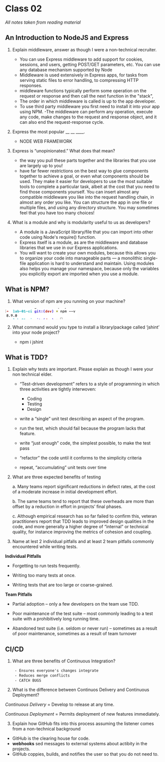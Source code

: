 # Class 02

*All notes taken from reading material*

## An Introduction to NodeJS and Express

1. Explain middleware, answer as though I were a non-technical recruiter.

    - You can use Express middleware to add support for cookies, sessions, and users, getting POST/GET parameters, etc. You can use any database mechanism supported by Node 
    - Middleware is used extensively in Express apps, for tasks from serving static files to error handling, to compressing HTTP responses.
    - middleware functions typically perform some operation on the request or response and then call the next function in the "stack",
    - The order in which middleware is called is up to the app developer.
    - To use third party middleware you first need to install it into your app using NPM. 
    -The middleware can perform any operation, execute any code, make changes to the request and response object, and it can also end the request-response cycle.

2. Express the most popular __ __ ____.
    
    - NODE WEB FRAMEWORK

3. Express is “unopinionated.” What does that mean?

    - the way you pull these parts together and the libraries that you use are largely up to you!
    - have far fewer restrictions on the best way to glue components together to achieve a goal, or even what components should be used. They make it easier for developers to use the most suitable tools to complete a particular task, albeit at the cost that you need to find those components yourself.
    You can insert almost any compatible middleware you like into the request handling chain, in almost any order you like. You can structure the app in one file or multiple files, and using any directory structure. You may sometimes feel that you have too many choices!

4. What is a module and why is modularity useful to us as developers?

    - A module is a JavaScript library/file that you can import into other code using Node's require() function. 
    - Express itself is a module, as are the middleware and database libraries that we use in our Express applications.
    - You will want to create your own modules, because this allows you to organize your code into manageable parts — a monolithic single-file application is hard to understand and maintain. Using modules also helps you manage your namespace, because only the variables you explicitly export are imported when you use a module.

## What is NPM?

1. What version of npm are you running on your machine?

![image](/assets/preworkAssets/npmversion.png)

2. What command would you type to install a library/package called ‘jshint’ into your node project?
    
    - npm i jshint

## What is TDD?

1. Explain why tests are important. Please explain as though I were your non technical elder.

    - “Test-driven development” refers to a style of programming in which three activities are tightly interwoven:
        - Coding
        - Testing
        - Design

    - write a “single” unit test describing an aspect of the program.

    - run the test, which should fail because the program lacks that feature.

    - write “just enough” code, the simplest possible, to make the test pass

    - “refactor” the code until it conforms to the simplicity criteria

    - repeat, “accumulating” unit tests over time



2. What are three expected benefits of testing

    a. Many teams report significant reductions in defect rates, at the cost of a moderate increase in initial development effort.

    b. The same teams tend to report that these overheads are more than offset by a reduction in effort in projects’ final phases.

    c. Although empirical research has so far failed to confirm this, veteran practitioners report that TDD leads to improved design qualities in the code, and more generally a higher degree of “internal” or technical quality, for instance improving the metrics of cohesion and coupling.


3. Name at lest 2 individual pitfalls and at least 2 team pitfalls commonly encountered while writing tests.

**Individual Pitfalls**

- Forgetting to run tests frequently.

- Writing too many tests at once.

- Writing tests that are too large or coarse-grained.

**Team Pitfalls**

- Partial adoption – only a few developers on the team use TDD.

- Poor maintenance of the test suite – most commonly leading to a test suite with a prohibitively long running time.

- Abandoned test suite (i.e. seldom or never run) – sometimes as a result of poor maintenance, sometimes as a result of team turnover


## CI/CD

1. What are three benefits of Continuous Integration?

        - Ensures everyone's changes integrate
        - Reduces merge conflicts
        - CATCH BUGS

2. What is the difference between Continuos Delivery and Continuous Deployment?

*Continuous Delivery* = Develop to release at any time.

*Continuous Deployment* = Permits deployment of new features immediately. 

3. Explain how GitHub fits into this process assuming the listener comes from a non-technical background

- GitHub is the clearing house for code.
- **webhooks** sed messages to external systems about actibity in the projects.
- GitHub coppies, builds, and notifies the user so that you do not need to. 
